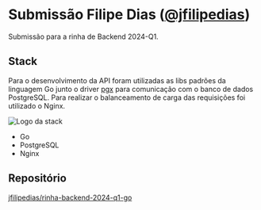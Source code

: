 # Submissão Filipe Dias ([@jfilipedias](https://twitter.com/jfilipedias))

Submissão para a rinha de Backend 2024-Q1.

## Stack

Para o desenvolvimento da API foram utilizadas as libs padrões da linguagem Go junto o driver [pgx](https://github.com/jackc/pgx) para comunicação com o banco de dados PostgreSQL. Para realizar o balanceamento de carga das requisições foi utilizado o Nginx.

![Logo da stack](https://skillicons.dev/icons?i=go,postgres,nginx)

- Go
- PostgreSQL
- Nginx

## Repositório

[jfilipedias/rinha-backend-2024-q1-go](https://github.com/jfilipedias/rinha-backend-2024-q1-go)

